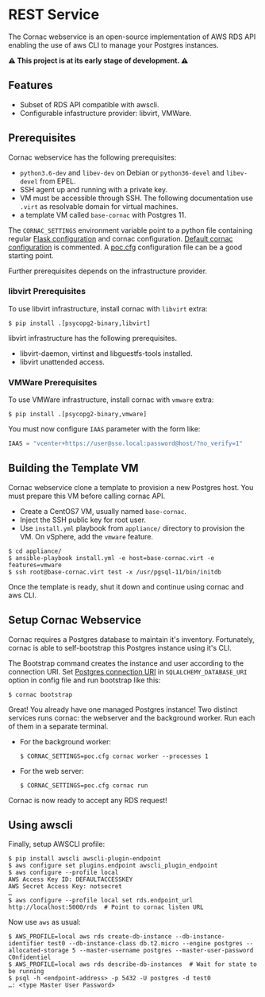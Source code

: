 # REST Service

The Cornac webservice is an open-source implementation of AWS RDS API enabling
the use of aws CLI to manage your Postgres instances.

**⚠ This project is at its early stage of development. ⚠**


## Features

- Subset of RDS API compatible with awscli.
- Configurable infastructure provider: libvirt, VMWare.


## Prerequisites

Cornac webservice has the following prerequisites:

- `python3.6-dev` and `libev-dev` on Debian or `python36-devel` and
  `libev-devel` from EPEL.
- SSH agent up and running with a private key.
- VM must be accessible through SSH. The following documentation use `.virt` as
  resolvable domain for virtual machines.
- a template VM called `base-cornac` with Postgres 11.

The `CORNAC_SETTINGS` environment variable point to a python file containing
regular
[Flask configuration](http://flask.pocoo.org/docs/1.0/config/#configuring-from-files)
and cornac configuration. [Default cornac
configuration](cornac/default_config.py) is commented. A [poc.cfg](poc.cfg)
configuration file can be a good starting point.

Further prerequisites depends on the infrastructure provider.


### libvirt Prerequisites

To use libvirt infrastructure, install cornac with `libvirt` extra:

``` console
$ pip install .[psycopg2-binary,libvirt]
```

libvirt infrastructure has the following prerequisites.

- libvirt-daemon, virtinst and libguestfs-tools installed.
- libvirt unattended access.


### VMWare Prerequisites

To use VMWare infrastructure, install cornac with `vmware` extra:

``` console
$ pip install .[psycopg2-binary,vmware]
```

You must now configure `IAAS` parameter with the form like:

``` python
IAAS = "vcenter+https://user@sso.local:password@host/?no_verify=1"
```


## Building the Template VM

Cornac webservice clone a template to provision a new Postgres host. You must
prepare this VM before calling cornac API.

- Create a CentOS7 VM, usually named `base-cornac`.
- Inject the SSH public key for root user.
- Use `install.yml` playbook from `appliance/` directory to provision the VM. On
  vSphere, add the `vmware` feature.

``` console
$ cd appliance/
$ ansible-playbook install.yml -e host=base-cornac.virt -e features=vmware
$ ssh root@base-cornac.virt test -x /usr/pgsql-11/bin/initdb
```

Once the template is ready, shut it down and continue using cornac and aws CLI.


## Setup Cornac Webservice

Cornac requires a Postgres database to maintain it's inventory. Fortunately,
cornac is able to self-bootstrap this Postgres instance using it's CLI.

The Bootstrap command creates the instance and user according to the connection
URI. Set [Postgres connection
URI](https://www.postgresql.org/docs/current/libpq-connect.html#LIBPQ-CONNSTRING)
in `SQLALCHEMY_DATABASE_URI` option in config file and run bootstrap like this:

```
$ cornac bootstrap
```

Great! You already have one managed Postgres instance! Two distinct services
runs cornac: the webserver and the background worker. Run each of them in a
separate terminal.

- For the background worker:
  ``` console
  $ CORNAC_SETTINGS=poc.cfg cornac worker --processes 1
  ```
- For the web server:
  ``` console
  $ CORNAC_SETTINGS=poc.cfg cornac run
  ```

Cornac is now ready to accept any RDS request!


## Using awscli

Finally, setup AWSCLI profile:

``` console
$ pip install awscli awscli-plugin-endpoint
$ aws configure set plugins.endpoint awscli_plugin_endpoint
$ aws configure --profile local
AWS Access Key ID: DEFAULTACCESSKEY
AWS Secret Access Key: notsecret
…
$ aws configure --profile local set rds.endpoint_url http://localhost:5000/rds  # Point to cornac listen URL
```

Now use `aws` as usual:

``` console
$ AWS_PROFILE=local aws rds create-db-instance --db-instance-identifier test0 --db-instance-class db.t2.micro --engine postgres --allocated-storage 5 --master-username postgres --master-user-password C0nfidentiel
$ AWS_PROFILE=local aws rds describe-db-instances  # Wait for state to be running
$ psql -h <endpoint-address> -p 5432 -U postgres -d test0
…: <type Master User Password>
```
